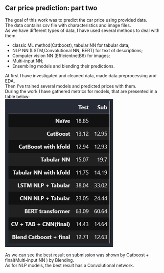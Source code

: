 ## Car price prediction: part two

The goal of this work was to predict the car price using provided data.   
The data contains csv file with characteristics and image files.  
As we have different types of data, I have used several methods to deal with them:
* classic ML method(Catboost), tabular NN for tabular data;
* NLP NN (LSTM,Convolutional NN, BERT) for text of descriptions;
* Computer vision NN (EfficientnetB6) for images;
* Multi-input NN;
* Ensembling models and blending their predictions.

At first I have investigated and cleaned data, made data preprocessing and EDA.  
Then I've trained several models and predicted prices with them.  
During the work I have gathered metrics for models, that are presented in a table below:  
![Getting Started](mape.jpg)

As we can see the best result on submission was shown by Catboost + final(Multi-input NN ) by Blending.  
As for NLP models, the best result has a Convolutional network. 
 
